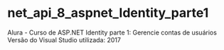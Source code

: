 # net_api_8_aspnet_Identity_parte1
Alura - Curso de ASP.NET Identity parte 1: Gerencie contas de usuários
Versão do Visual Studio utilizada: 2017
